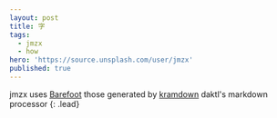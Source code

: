 ```yaml
---
layout: post
title: 字
tags:
  - jmzx
  - how
hero: 'https://source.unsplash.com/user/jmzx'
published: true
---
```


jmzx uses [Barefoot](https://github.com/philgruneich/barefoot)
those generated by [kramdown](https://kramdown.gettalong.org/)
daktl's markdown processor
{: .lead}
[^1]: Here's one for example
